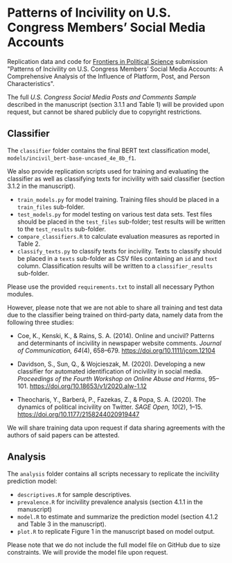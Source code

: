 # Patterns of Incivility on U.S. Congress Members’ Social Media Accounts

Replication data and code for [Frontiers in Political Science](https://www.frontiersin.org/journals/political-science) submission "Patterns of Incivility on U.S. Congress Members’ Social Media Accounts: A Comprehensive Analysis of the Influence of Platform, Post, and Person Characteristics".

The full _U.S. Congress Social Media Posts and Comments Sample_ described in the manuscript (section 3.1.1 and Table 1) will be provided upon request, but cannot be shared publicly due to copyright restrictions.

## Classifier

The `classifier` folder contains the final BERT text classification model, `models/incivil_bert-base-uncased_4e_8b_f1`. 

We also provide replication scripts used for training and evaluating the classifier as well as classifying texts for incivility with said classifier (section 3.1.2 in the manuscript). 

- `train_models.py` for model training. Training files should be placed in a `train_files` sub-folder.
- `test_models.py` for model testing on various test data sets. Test files should be placed in the `test_files` sub-folder; test results will be written to the `test_results` sub-folder.
- `compare_classifiers.R` to calculate evaluation measures as reported in Table 2.
- `classify_texts.py` to classify texts for incivility. Texts to classify should be placed in a `texts` sub-folder as CSV files containing an `id` and `text` column. Classification results will be written to a `classifier_results` sub-folder.

Please use the provided `requirements.txt` to install all necessary Python modules.

However, please note that we are not able to share all training and test data due to the classifier being trained on third-party data, namely data from the following three studies:

- Coe, K., Kenski, K., & Rains, S. A. (2014). Online and uncivil? Patterns and determinants of incivility in newspaper website comments. _Journal of Communication, 64_(4), 658–679. https://doi.org/10.1111/jcom.12104

- Davidson, S., Sun, Q., & Wojcieszak, M. (2020). Developing a new classifier for automated identification of incivility in social media. _Proceedings of the Fourth Workshop on Online Abuse and Harms_, 95–101. https://doi.org/10.18653/v1/2020.alw-1.12

- Theocharis, Y., Barberá, P., Fazekas, Z., & Popa, S. A. (2020). The dynamics of political incivility on Twitter. _SAGE Open, 10_(2), 1–15. https://doi.org/10.1177/2158244020919447

We will share training data upon request if data sharing agreements with the authors of said papers can be attested.

## Analysis

The `analysis` folder contains all scripts necessary to replicate the incivility prediction model: 

- `descriptives.R` for sample descriptives.
- `prevalence.R` for incivility prevalence analysis (section 4.1.1 in the manuscript)
- `model.R` to estimate and summarize the prediction model (section 4.1.2 and Table 3 in the manuscript).
- `plot.R` to replicate Figure 1 in the manuscript based on model output.

Please note that we do not include the full model file on GitHub due to size constraints. We will provide the model file upon request.

